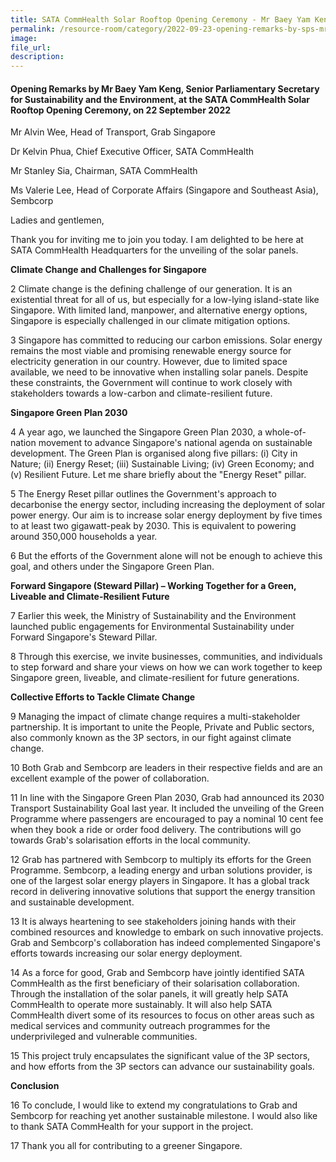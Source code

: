 ```yaml
---  
title: SATA CommHealth Solar Rooftop Opening Ceremony - Mr Baey Yam Keng  
permalink: /resource-room/category/2022-09-23-opening-remarks-by-sps-mr-baey-yam-keng-at-the-satacommhealth-solar-rooftop-opening-ceremony
image:  
file_url:  
description:  
---  
```


#### Opening Remarks by Mr Baey Yam Keng, Senior Parliamentary Secretary for Sustainability and the Environment, at the SATA CommHealth Solar Rooftop Opening Ceremony, on 22 September 2022

Mr Alvin Wee, Head of Transport, Grab Singapore

Dr Kelvin Phua, Chief Executive Officer, SATA CommHealth

Mr Stanley Sia, Chairman, SATA CommHealth

Ms Valerie Lee, Head of Corporate Affairs (Singapore and Southeast Asia), Sembcorp

Ladies and gentlemen,

Thank you for inviting me to join you today. I am delighted to be here at SATA CommHealth Headquarters for the unveiling of the solar panels.

**Climate Change and Challenges for Singapore**

2 Climate change is the defining challenge of our generation. It is an existential threat for all of us, but especially for a low-lying island-state like Singapore. With limited land, manpower, and alternative energy options, Singapore is especially challenged in our climate mitigation options.

3 Singapore has committed to reducing our carbon emissions. Solar energy remains the most viable and promising renewable energy source for electricity generation in our country. However, due to limited space available, we need to be innovative when installing solar panels. Despite these constraints, the Government will continue to work closely with stakeholders towards a low-carbon and climate-resilient future.

**Singapore Green Plan 2030**

4 A year ago, we launched the Singapore Green Plan 2030, a whole-of-nation movement to advance Singapore's national agenda on sustainable development. The Green Plan is organised along five pillars: (i) City in Nature; (ii) Energy Reset; (iii) Sustainable Living; (iv) Green Economy; and (v) Resilient Future. Let me share briefly about the "Energy Reset" pillar.

5 The Energy Reset pillar outlines the Government's approach to decarbonise the energy sector, including increasing the deployment of solar power energy. Our aim is to increase solar energy deployment by five times to at least two gigawatt-peak by 2030. This is equivalent to powering around 350,000 households a year.

6 But the efforts of the Government alone will not be enough to achieve this goal, and others under the Singapore Green Plan.

**Forward Singapore (Steward Pillar) – Working Together for a Green, Liveable and Climate-Resilient Future**

7 Earlier this week, the Ministry of Sustainability and the Environment launched public engagements for Environmental Sustainability under Forward Singapore's Steward Pillar.

8 Through this exercise, we invite businesses, communities, and individuals to step forward and share your views on how we can work together to keep Singapore green, liveable, and climate-resilient for future generations.

**Collective Efforts to Tackle Climate Change**

9 Managing the impact of climate change requires a multi-stakeholder partnership. It is important to unite the People, Private and Public sectors, also commonly known as the 3P sectors, in our fight against climate change.

10 Both Grab and Sembcorp are leaders in their respective fields and are an excellent example of the power of collaboration.

11 In line with the Singapore Green Plan 2030, Grab had announced its 2030 Transport Sustainability Goal last year. It included the unveiling of the Green Programme where passengers are encouraged to pay a nominal 10 cent fee when they book a ride or order food delivery. The contributions will go towards Grab's solarisation efforts in the local community.

12 Grab has partnered with Sembcorp to multiply its efforts for the Green Programme. Sembcorp, a leading energy and urban solutions provider, is one of the largest solar energy players in Singapore. It has a global track record in delivering innovative solutions that support the energy transition and sustainable development.

13 It is always heartening to see stakeholders joining hands with their combined resources and knowledge to embark on such innovative projects. Grab and Sembcorp's collaboration has indeed complemented Singapore's efforts towards increasing our solar energy deployment.

14 As a force for good, Grab and Sembcorp have jointly identified SATA CommHealth as the first beneficiary of their solarisation collaboration. Through the installation of the solar panels, it will greatly help SATA CommHealth to operate more sustainably. It will also help SATA CommHealth divert some of its resources to focus on other areas such as medical services and community outreach programmes for the underprivileged and vulnerable communities.

15 This project truly encapsulates the significant value of the 3P sectors, and how efforts from the 3P sectors can advance our sustainability goals.

**Conclusion**

16 To conclude, I would like to extend my congratulations to Grab and Sembcorp for reaching yet another sustainable milestone. I would also like to thank SATA CommHealth for your support in the project.

17 Thank you all for contributing to a greener Singapore.
